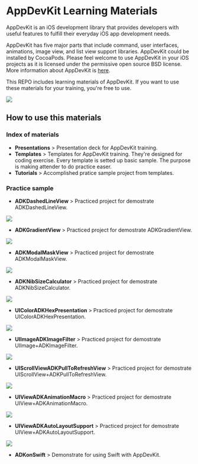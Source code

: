 # AppDevKit Learning Materials

AppDevKit is an iOS development library that provides developers with useful features to 
fulfill their everyday iOS app development needs.

AppDevKit has five major parts that include command, user interfaces, animations, image view, and list view support libraries. AppDevKit could be installed by CocoaPods. Please feel welcome to use AppDevKit in your iOS projects as it is licensed under the permissive open source BSD license. More information about AppDevKit is [here](https://github.com/yahoo/AppDevKit).
 
This REPO includes learning materials of AppDevKit. If you want to use these materials for your training, you're free to use. 


<img src="img/AppDevKit-Sticker.png">

## How to use this materials

### Index of materials
  - **Presentations** > Presentation deck for AppDevKit training.
  - **Templates** > Templates for AppDevKit training. They're designed for coding exercise. Every template is setted up basic sample. The purpose is making attender to do practice easer. 
  - **Tutorials** > Accomplished pratice sample project from templates.


### Practice sample

  - **ADKDashedLineView** > Practiced project for demostrate ADKDashedLineView.

  <img src="img/ADKDashedLineView.jpg">

  - **ADKGradientView** > Practiced project for demostrate ADKGradientView.

  <img src="img/ADKGradientView.jpg">

  - **ADKModalMaskView** > Practiced project for demostrate ADKModalMaskView.

  <img src="img/ADKModalMaskView.gif">

  - **ADKNibSizeCalculator** > Practiced project for demostrate ADKNibSizeCalculator.

  <img src="img/ADKNibSizeCalculator.gif">

  - **UIColorADKHexPresentation** > Practiced project for demostrate UIColorADKHexPresentation.
  
  <img src="img/UIColorADKHexPresentation.gif">

  - **UIImageADKImageFilter** > Practiced project for demostrate UIImage+ADKImageFilter.
  
  <img src="img/UIImageADKImageFilter.gif">
  
  - **UIScrollViewADKPullToRefreshView** > Practiced project for demostrate UIScrollView+ADKPullToRefreshView.
  
  <img src="img/UIScrollViewADKPullToRefreshView.gif">
  
  - **UIViewADKAnimationMacro** > Practiced project for demostrate UIView+ADKAnimationMacro.
  
  <img src="img/UIViewADKAnimationMacro.gif">
  
  - **UIViewADKAutoLayoutSupport** > Practiced project for demostrate UIView+ADKAutoLayoutSupport.
  
  <img src="img/UIViewADKAutoLayoutSupport.gif">
  
  - **ADKonSwift** > Demonstrate for using Swift with AppDevKit.

